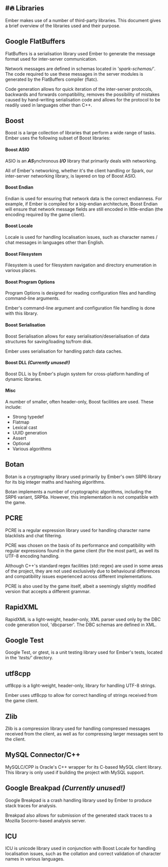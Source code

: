 ﻿#🔥 **Libraries**
---

Ember makes use of a number of third-party libraries. This document gives a brief overview of the libraries used and their purpose.

## Google FlatBuffers

FlatBuffers is a serialisation library used Ember to generate the message format used for inter-server communication.

Network messages are defined in schemas located in *'spark-schemas/'*. The code required to use these messages in the server modules is generated by the FlatBuffers compiler (flatc). 

Code generation allows for quick iteration of the inter-server protocols, backwards and forwards compatibility, removes the possibility of mistakes caused by hand-writing serialisation code and allows for the protocol to be readily used in languages other than C++.

## Boost

Boost is a large collection of libraries that perform a wide range of tasks. Ember uses the following subset of Boost libraries:

#### Boost ASIO

ASIO is an ***AS***ynchronous ***I/O*** library that primarily deals with networking. 

All of Ember's networking, whether it's the client handling or Spark, our inter-server networking library, is layered on top of Boost ASIO.

#### Boost Endian

Endian is used for ensuring that network data is the correct endianness. For example, if Ember is compiled for a big-endian architecture, Boost Endian will ensure that network message fields are still encoded in little-endian (the encoding required by the game client).

#### Boost Locale

Locale is used for handling localisation issues, such as character names / chat messages in languages other than English.

#### Boost Filesystem

Filesystem is used for filesystem navigation and directory enumeration in various places.

#### Boost Program Options

Program Options is designed for reading configuration files and handling command-line arguments.

Ember's command-line argument and configuration file handling is done with this library.

#### Boost Serialisation

Boost Serialisation allows for easy serialisation/deserialisation of data structures for saving/loading to/from disk.

Ember uses serialisation for handling patch data caches.

#### Boost DLL ***(Currently unused!)***

Boost DLL is by Ember's plugin system for cross-platform handling of dynamic libraries.

#### Misc

A number of smaller, often header-only, Boost facilities are used. These include:
* Strong typedef
* Flatmap
* Lexical cast
* UUID generation
* Assert
* Optional
* Various algorithms

## Botan

Botan is a cryptography library used primarily by Ember's own SRP6 library for its big integer maths and hashing algorithms.

Botan implements a number of cryptographic algorithms, including the SRP6 variant, SRP6a. However, this implementation is not compatible with the game.

## PCRE

PCRE is a regular expression library used for handling character name blacklists and chat filtering.

PCRE was chosen on the basis of its performance and compatibility with regular expressions found in the game client (for the most part), as well its UTF-8 encoding handling.

Although C++'s standard regex facilities (std::regex) are used in some areas of the project, they are not used exclusively due to behavioural differences and compatibility issues experienced across different implementations.

PCRE is also used by the game itself, albeit a seemingly slightly modified version that accepts a different grammar.

## RapidXML

RapidXML is a light-weight, header-only, XML parser used only by the DBC code generation tool, 'dbcparser'. The DBC schemas are defined in XML.

## Google Test

Google Test, or gtest, is a unit testing library used for Ember's tests, located in the *'tests/'* directory.

## utf8cpp

utf8cpp is a light-weight, header-only, library for handling UTF-8 strings.

Ember uses utf8cpp to allow for correct handling of strings received from the game client.

## Zlib

Zlib is a compression library used for handling compressed messages received from the client, as well as for compressing larger messages sent to the client.

## MySQL Connector/C++

MySQLC/CPP is Oracle's C++ wrapper for its C-based MySQL client library. This library is only used if building the project with MySQL support.

## Google Breakpad ***(Currently unused!)***

Google Breakpad is a crash handling library used by Ember to produce stack traces for analysis. 

Breakpad also allows for submission of the generated stack traces to a Mozilla Socorro-based analysis server.

## ICU

ICU is unicode library used in conjunction with Boost Locale for handling localisation issues, such as the collation and correct validation of character names in various languages.